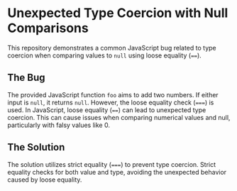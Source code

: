 # Unexpected Type Coercion with Null Comparisons

This repository demonstrates a common JavaScript bug related to type coercion when comparing values to `null` using loose equality (`==`).

## The Bug

The provided JavaScript function `foo` aims to add two numbers. If either input is `null`, it returns `null`. However, the loose equality check (`===`) is used. In JavaScript, loose equality (`==`) can lead to unexpected type coercion. This can cause issues when comparing numerical values and null, particularly with falsy values like 0.

## The Solution

The solution utilizes strict equality (`===`) to prevent type coercion. Strict equality checks for both value and type, avoiding the unexpected behavior caused by loose equality.